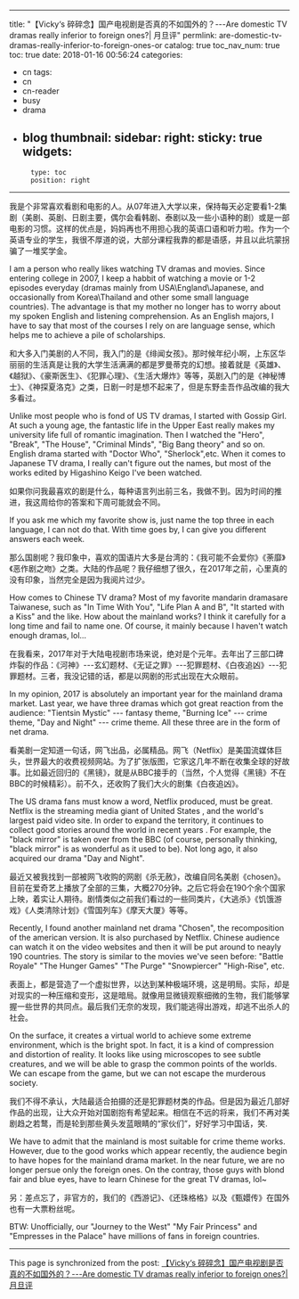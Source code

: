 
---
title: "【Vicky‘s 碎碎念】国产电视剧是否真的不如国外的？---Are domestic TV dramas really inferior to foreign ones?| 月旦评"
permlink: are-domestic-tv-dramas-really-inferior-to-foreign-ones-or
catalog: true
toc_nav_num: true
toc: true
date: 2018-01-16 00:56:24
categories:
- cn
tags:
- cn
- cn-reader
- busy
- drama
- blog
thumbnail: 
sidebar:
    right:
        sticky: true
widgets:
    -
        type: toc
        position: right
---


我是个非常喜欢看剧和电影的人。从07年进入大学以来，保持每天必定要看1-2集剧（美剧、英剧、日剧主要，偶尔会看韩剧、泰剧以及一些小语种的剧）或是一部电影的习惯。这样的优点是，妈妈再也不用担心我的英语口语和听力啦。作为一个英语专业的学生，我很不厚道的说，大部分课程我靠的都是语感，并且以此坑蒙拐骗了一堆奖学金。

I am a person who really likes watching TV dramas and movies. Since entering college in 2007, I keep a habbit of watching a movie or 1-2 episodes everyday (dramas mainly from USA\England\Japanese, and occasionally from Korea\Thailand and other some small language countries). The advantage is that my mother no longer has to worry about my spoken English and listening comprehension. As an English majors, I have to say that most of the courses I rely on are language sense, which helps me to achieve a pile of scholarships.

和大多入门美剧的人不同，我入门的是《绯闻女孩》。那时候年纪小啊，上东区华丽丽的生活真是让我的大学生活满满的都是罗曼蒂克的幻想。接着就是《英雄》、《越狱》、《豪斯医生》、《犯罪心理》、《生活大爆炸》等等，英剧入门的是《神秘博士》、《神探夏洛克》之类，日剧一时是想不起来了，但是东野圭吾作品改编的我大多看过。

Unlike most people who is fond of US TV dramas, I started with Gossip Girl. At such a young age, the fantastic life in the Upper East really makes my university life full of romantic imagination. Then I watched the "Hero", "Break", "The House", "Criminal Minds", "Big Bang theory" and so on. English drama started with "Doctor Who", "Sherlock",etc. When it comes to Japanese TV drama, I really can't figure out the names, but most of the works edited by Higashino Keigo I've been watched.

如果你问我最喜欢的剧是什么，每种语言列出前三名，我做不到。因为时间的推进，我这周给你的答案和下周可能就会不同。

If you ask me which my favorite show is, just name the top three in each language, I can not do that. With time goes by, I can give you different answers each week.

那么国剧呢？我印象中，喜欢的国语片大多是台湾的：《我可能不会爱你》《荼靡》《恶作剧之吻》之类。大陆的作品呢？我仔细想了很久，在2017年之前，心里真的没有印象，当然完全是因为我阅片过少。

How comes to Chinese TV drama? Most of my favorite mandarin dramasare Taiwanese, such as "In Time With You", "Life Plan A and B", "It started with a Kiss" and the like. How about the mainland works? I think it carefully for a long time and fail to name one. Of course, it mainly because I haven't watch enough dramas, lol...

在我看来，2017年对于大陆电视剧市场来说，绝对是个元年。去年出了三部口碑炸裂的作品：《河神》---玄幻题材、《无证之罪》---犯罪题材、《白夜追凶》---犯罪题材。三者，我没记错的话，都是以网剧的形式出现在大众眼前。

In my opinion, 2017 is absolutely an important year for the mainland drama market. Last year, we have three dramas which got great reaction from the audience: "Tientsin Mystic" --- fantasy theme, "Burning Ice" --- crime theme, "Day and Night" --- crime theme. All these three are in the form of net drama.

看美剧一定知道一句话，网飞出品，必属精品。网飞（Netflix）是美国流媒体巨头，世界最大的收费视频网站。为了扩张版图，它家这几年不断在收集全球的好故事。比如最近回归的《黑镜》，就是从BBC接手的（当然，个人觉得《黑镜》不在BBC的时候精彩）。前不久，还收购了我们大火的剧集《白夜追凶》。

The US drama fans must know a word, Netflix produced, must be great. Netflix is the streaming media giant of United States , and the world's largest paid video site. In order to expand the territory, it continues to collect good stories around the world in recent years . For example, the "black mirror" is taken over from the BBC (of course, personally thinking, "black mirror" is as wonderful as it used to be). Not long ago, it also acquired our drama "Day and Night".

最近又被我找到一部被网飞收购的网剧《杀无赦》，改编自同名美剧《chosen》。目前在爱奇艺上播放了全部的三集，大概270分钟。之后它将会在190个余个国家上映，着实让人期待。剧情类似之前我们看过的一些同类片，《大逃杀》《饥饿游戏》《人类清除计划》《雪国列车》《摩天大厦》等等。

Recently, I found another mainland net drama "Chosen", the recomposition of the american version. It is also purchased by Netflix. Chinese audience can watch it on the video websites and then it will be put around to neayly 190 countries. The story is similar to the movies we've seen before: "Battle Royale" "The Hunger Games" "The Purge" "Snowpiercer" "High-Rise", etc.

表面上，都是营造了一个虚拟世界，以达到某种极端环境，这是明局。实际，却是对现实的一种压缩和变形，这是暗局。就像用显微镜观察细微的生物，我们能够掌握一些世界的共同点。最后我们无奈的发现，我们能逃得出游戏，却逃不出杀人的社会。

On the surface, it creates a virtual world to achieve some extreme environment, which is the bright spot. In fact, it is a kind of compression and distortion of reality. It looks like using microscopes to see subtle creatures, and we will be able to grasp the common points of the worlds. We can escape from the game, but we can not escape the murderous society.

我们不得不承认，大陆最适合拍摄的还是犯罪题材类的作品。但是因为最近几部好作品的出现，让大众开始对国剧抱有希望起来。相信在不远的将来，我们不再对美剧趋之若鹜，而是轮到那些黄头发蓝眼睛的“家伙们”，好好学习中国话，笑.

We have to admit that the mainland is most suitable for crime theme works. However, due to the good works which appear recently, the audience begin to have hopes for the mainland drama market. In the near future, we are no longer persue only the foreign ones. On the contray, those guys with blond fair and blue eyes, have to learn Chinese for the great TV dramas, lol~

另：差点忘了，非官方的，我们的《西游记》、《还珠格格》以及《甄嬛传》在国外也有一大票粉丝呢。

BTW: Unofficially, our "Journey to the West" "My Fair Princess" and "Empresses in the Palace" have millions of fans in foreign countries.

- - -

This page is synchronized from the post: [【Vicky‘s 碎碎念】国产电视剧是否真的不如国外的？---Are domestic TV dramas really inferior to foreign ones?| 月旦评](https://steemit.com/@nostalgic1212/are-domestic-tv-dramas-really-inferior-to-foreign-ones-or)
